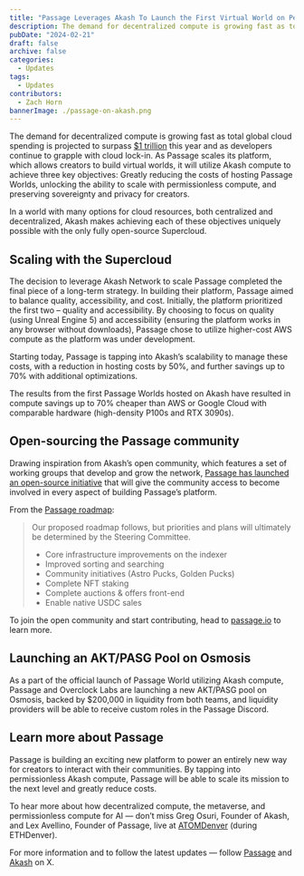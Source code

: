 ```yaml
---
title: "Passage Leverages Akash To Launch the First Virtual World on Permissionless GPUs"
description: The demand for decentralized compute is growing fast as total global cloud spending is projected to surpass $1 trillion.
pubDate: "2024-02-21"
draft: false
archive: false
categories:
  - Updates
tags:
  - Updates
contributors:
  - Zach Horn
bannerImage: ./passage-on-akash.png
---
```

The demand for decentralized compute is growing fast as total global cloud spending is projected to surpass [$1 trillion](https://www.forbes.com/sites/bernardmarr/2023/10/09/the-10-biggest-cloud-computing-trends-in-2024-everyone-must-be-ready-for-now/) this year and as developers continue to grapple with cloud lock-in. As Passage scales its platform, which allows creators to build virtual worlds, it will utilize Akash compute to achieve three key objectives: Greatly reducing the costs of hosting Passage Worlds, unlocking the ability to scale with permissionless compute, and preserving sovereignty and privacy for creators. 

In a world with many options for cloud resources, both centralized and decentralized, Akash makes achieving each of these objectives uniquely possible with the only fully open-source Supercloud.

## Scaling with the Supercloud
The decision to leverage Akash Network to scale Passage completed the final piece of a long-term strategy. In building their platform, Passage aimed to balance quality, accessibility, and cost. Initially, the platform prioritized the first two – quality and accessibility. By choosing to focus on quality (using Unreal Engine 5) and accessibility (ensuring the platform works in any browser without downloads), Passage chose to utilize higher-cost AWS compute as the platform was under development. 

Starting today, Passage is tapping into Akash’s scalability to manage these costs, with a reduction in hosting costs by 50%, and further savings up to 70% with additional optimizations.

The results from the first Passage Worlds hosted on Akash have resulted in compute savings up to 70% cheaper than AWS or Google Cloud with comparable hardware (high-density P100s and RTX 3090s).

## Open-sourcing the Passage community
Drawing inspiration from Akash’s open community, which features a set of working groups that develop and grow the network, [Passage has launched an open-source initiative](https://www.passage.io/post/open-source) that will give the community access to become involved in every aspect of building Passage’s platform.

From the [Passage roadmap](https://www.passage.io/post/open-source):
> Our proposed roadmap follows, but priorities and plans will ultimately be determined by the Steering Committee.
> - Core infrastructure improvements on the indexer
> - Improved sorting and searching
> - Community initiatives (Astro Pucks, Golden Pucks)
> - Complete NFT staking
> - Complete auctions & offers front-end
> - Enable native USDC sales

To join the open community and start contributing, head to [passage.io](https://passage.io) to learn more.

## Launching an AKT/PASG Pool on Osmosis
As a part of the official launch of Passage World utilizing Akash compute, Passage and Overclock Labs are launching a new AKT/PASG pool on Osmosis, backed by $200,000 in liquidity from both teams, and liquidity providers will be able to receive custom roles in the Passage Discord.

## Learn more about Passage
Passage is building an exciting new platform to power an entirely new way for creators to interact with their communities. By tapping into permissionless Akash compute, Passage will be able to scale its mission to the next level and greatly reduce costs.

To hear more about how decentralized compute, the metaverse, and permissionless compute for AI — don’t miss Greg Osuri, Founder of Akash, and Lex Avellino, Founder of Passage, live at [ATOMDenver](https://cosmoverse.org/atomxyz) (during ETHDenver).

For more information and to follow the latest updates — follow [Passage](https://twitter.com/passageio) and [Akash](https://twitter.com/akashnet_) on X.